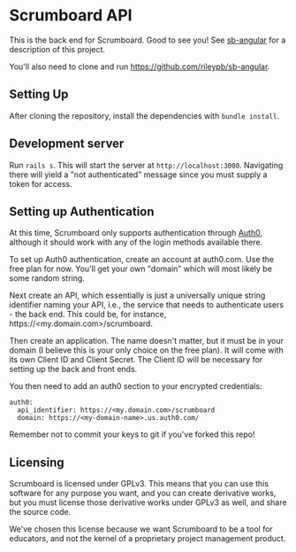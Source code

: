 # Scrumboard API 

This is the back end for Scrumboard. Good to see you! See [sb-angular](https://github.com/rileypb/sb-angular) for a description of this project.

You'll also need to clone and run https://github.com/rileypb/sb-angular. 

## Setting Up

After cloning the repository, install the dependencies with `bundle install`. 

## Development server

Run `rails s`. This will start the server at `http://localhost:3000`. Navigating there will yield a "not authenticated" message since you must supply a token for access.

## Setting up Authentication

At this time, Scrumboard only supports authentication through [Auth0](https://auth0.com/), although it should work with any of the login methods available there.

To set up Auth0 authentication, create an account at auth0.com. Use the free plan for now. You'll get your own "domain" which will most likely be some random string. 

Next create an API, which essentially is just a universally unique string identifier naming your API, i.e., the service that needs to authenticate users - the back end. This could be, for instance, https://<my.domain.com>/scrumboard. 

Then create an application. The name doesn't matter, but it must be in your domain (I believe this is your only choice on the free plan). It will come with its own Client ID and Client Secret. The Client ID will be necessary for setting up the back and front ends.

You then need to add an auth0 section to your encrypted credentials:
```
auth0:
  api_identifier: https://<my.domain.com>/scrumboard
  domain: https://<my-domain-name>.us.auth0.com/
```

Remember not to commit your keys to git if you've forked this repo!

## Licensing

Scrumboard is licensed under GPLv3. This means that you can use this software for any purpose you want, and you can create derivative works, but you must license those derivative works under GPLv3 as well, and share the source code.

We've chosen this license because we want Scrumboard to be a tool for educators, and not the kernel of a proprietary project management product. 
